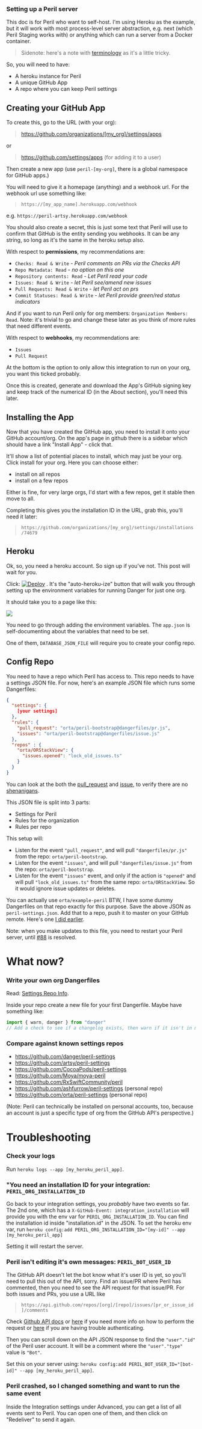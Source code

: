 ### Setting up a Peril server

This doc is for Peril who want to self-host. I'm using Heroku as the example, but it will work with most process-level
server abstraction, e.g. next (which Peril Staging works with) or anything which can run a server from a Docker
container.

> Sidenote: here's a note with [terminology](./terminology.md) as it's a little tricky.

So, you will need to have:

- A heroku instance for Peril
- A unique GitHub App
- A repo where you can keep Peril settings

## Creating your GitHub App

To create this, go to the URL (with your org):

> <https://github.com/organizations/[my_org]/settings/apps>

or

> https://github.com/settings/apps (for adding it to a user)

Then create a new app (use `peril-[my-org]`, there is a global namespace for GitHub apps.)

You will need to give it a homepage (anything) and a webhook url. For the webhook url use something like:

> `https://[my_app_name].herokuapp.com/webhook`

e.g. `https://peril-artsy.herokuapp.com/webhook`

You should also create a secret, this is just some text that Peril will use to confirm that GitHub is the entity sending
you webhooks. It can be any string, so long as it's the same in the heroku setup also.

With respect to **permissions**, my recommendations are:

- `Checks: Read & Write` - _Peril comments on PRs via the Checks API_
- `Repo Metadata: Read` - _no option on this one_
- `Repository contents: Read` - _Let Peril read your code_
- `Issues: Read & Write` - _let Peril see/amend new issues_
- `Pull Requests: Read & Write` - _let Peril act on prs_
- `Commit Statuses: Read & Write` - _let Peril provide green/red status indicators_

And if you want to run Peril only for org members: `Organization Members: Read`. Note: it's trivial to go and change
these later as you think of more rules that need different events.

With respect to **webhooks**, my recommendations are:

- `Issues`
- `Pull Request`

At the bottom is the option to only allow this integration to run on your org, you want this ticked probably.

Once this is created, generate and download the App's GitHub signing key and keep track of the numerical ID (in the
About section), you'll need this later.

## Installing the App

Now that you have created the GitHub app, you need to install it onto your GitHub account/org. On the app's page in
github there is a sidebar which should have a link "Install App" - click that.

It'll show a list of potential places to install, which may just be your org. Click install for your org. Here you can
choose either:

- install on all repos
- install on a few repos

Either is fine, for very large orgs, I'd start with a few repos, get it stable then move to all.

Completing this gives you the installation ID in the URL, grab this, you'll need it later:

> `https://github.com/organizations/[my_org]/settings/installations/74679`

## Heroku

Ok, so, you need a heroku account. So sign up if you've not. This post will wait for you.

Click:
[![Deploy](https://www.herokucdn.com/deploy/button.png)](https://heroku.com/deploy?template=https://github.com/danger/peril)
. It's the "auto-heroku-ize" button that will walk you through setting up the environment variables for running Danger
for just one org.

It should take you to a page like this:

![](images/heroku_setup.png)

You need to go through adding the environment variables. The `app.json` is self-documenting about the variables that
need to be set.

One of them, `DATABASE_JSON_FILE` will require you to create your config repo.

## Config Repo

You need to have a repo which Peril has access to. This repo needs to have a settings JSON file. For now, here's an
example JSON file which runs some Dangerfiles:

```json
{
  "settings": {
    [your settings]
  },
  "rules": {
    "pull_request": "orta/peril-bootstrap@dangerfiles/pr.js",
    "issues": "orta/peril-bootstrap@dangerfiles/issue.js"
  },
  "repos" : {
    "orta/ORStackView": {
      "issues.opened": "lock_old_issues.ts"
    }
  }
}
```

You can look at the both the [pull_request](https://github.com/orta/peril-bootstrap/blob/master/dangerfiles/pr.js) and
[issue](https://github.com/orta/peril-bootstrap/blob/master/dangerfiles/issue.js), to verify there are no
[shenanigans](https://www.merriam-webster.com/dictionary/shenanigan).

This JSON file is split into 3 parts:

- Settings for Peril
- Rules for the organization
- Rules per repo

This setup will:

- Listen for the event `"pull_request"`, and will pull `"dangerfiles/pr.js"` from the repo: `orta/peril-bootstrap`.
- Listen for the event `"issues"`, and will pull `"dangerfiles/issue.js"` from the repo: `orta/peril-bootstrap`.
- Listen for the event `"issues"` event, and only if the action is `"opened"` and will pull `"lock_old_issues.ts"` from
  the same repo: `orta/ORStackView`. So it would ignore issue updates or deletes.

You can actually use `orta/example-peril` BTW, I have some dummy Dangerfiles on that repo exactly for this purpose. Save
the above JSON as `peril-settings.json`. Add that to a repo, push it to master on your GitHub remote. Here's one
[I did earlier](https://github.com/artsy/peril-settings/commit/03a1745b1f9f83fc2367ed6cdc72dee3f466b75f).

Note: when you make updates to this file, you need to restart your Peril server, until
[#88](https://github.com/danger/peril/issues/88) is resolved.

# What now?

### Write your own org Dangerfiles

Read: [Settings Repo Info](settings_repo_info.md).

Inside your repo create a new file for your first Dangerfile. Maybe have something like:

```js
import { warn, danger } from "danger"
// Add a check to see if a changelog exists, then warn if it isn't in modified etc
```

### Compare against known settings repos

- <https://github.com/danger/peril-settings>
- <https://github.com/artsy/peril-settings>
- <https://github.com/CocoaPods/peril-settings>
- <https://github.com/Moya/moya-peril>
- <https://github.com/RxSwiftCommunity/peril>
- <https://github.com/ashfurrow/peril-settings> (personal repo)
- <https://github.com/orta/peril-settings> (personal repo)

(Note: Peril can technically be installed on personal accounts, too, because an account is just a specific type of org
from the GitHub API's perspective.)

# Troubleshooting

### Check your logs

Run `heroku logs --app [my_heroku_peril_app]`.

### "You need an installation ID for your integration: `PERIL_ORG_INSTALLATION_ID`

Go back to your integration settings, you _probably_ have two events so far. The 2nd one, which has a
`X-GitHub-Event: integration_installation` will provide you with the env var for `PERIL_ORG_INSTALLATION_ID`. You can
find the installation id inside "installation.id" in the JSON. To set the heroku env var, run
`heroku config:add PERIL_ORG_INSTALLATION_ID="[my-id]" --app [my_heroku_peril_app]`

Setting it will restart the server.

### Peril isn't editing it's own messages: `PERIL_BOT_USER_ID`

The GitHub API doesn't let the bot know what it's user ID is yet, so you'll need to pull this out of the API, sorry.
Find an issue/PR where Peril has commented, then you need to see the API request for that issue/PR. For both issues and
PRs, you use a URL like

> `https://api.github.com/repos/[org]/[repo]/issues/[pr_or_issue_id]/comments`

Check [Github API docs](https://developer.github.com/v3/issues/comments/#list-comments-on-an-issue) or
[here](https://platform.github.community/t/obtaining-the-id-of-the-bot-user/2076/5) if you need more info on how to
perform the request or [here](https://developer.github.com/v3/auth/#basic-authentication) if you are having trouble
authenticating.

Then you can scroll down on the API JSON response to find the `"user"."id"` of the Peril user account. It will be a
comment where the `"user"."type"` value is `"Bot"`.

Set this on your server using: `heroku config:add PERIL_BOT_USER_ID="[bot-id]" --app [my_heroku_peril_app]`.

### Peril crashed, so I changed something and want to run the same event

Inside the Integration settings under Advanced, you can get a list of all events sent to Peril. You can open one of
them, and then click on "Redeliver" to send it again.
